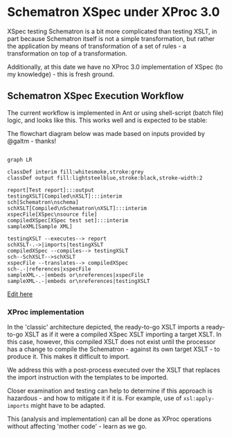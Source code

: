 # Schematron XSpec under XProc 3.0

XSpec testing Schematron is a bit more complicated than testing XSLT, in part because Schematron itself is not a simple transformation, but rather the application by means of transformation of a set of rules - a transformation on top of a transformation.

Additionally, at this date we have no XProc 3.0 implementation of XSpec (to my knowledge) - this is fresh ground.

## Schematron XSpec Execution Workflow

The current workflow is implemented in Ant or using shell-script (batch file) logic, and looks like this. This works well and is expected to be stable:

The flowchart diagram below was made based on inputs provided by @galtm - thanks!

```mermaid

graph LR

classDef interim fill:whitesmoke,stroke:grey
classDef output fill:lightsteelblue,stroke:black,stroke-width:2

report[Test report]:::output
testingXSLT[Compiled\nXSLT]:::interim
sch[Schematron\nschema]
schXSLT[Compiled\nSchematron\nXSLT]:::interim
xspecFile[XSpec\nsource file]
compiledXSpec[XSpec test set]:::interim
sampleXML[Sample XML]

testingXSLT --executes--> report
schXSLT-.->|imports|testingXSLT
compiledXSpec --compiles--> testingXSLT
sch--SchXSLT-->schXSLT
xspecFile --translates--> compiledXSpec
sch-.-|references|xspecFile
sampleXML-.-|embeds or\nreferences|xspecFile
sampleXML-.-|embeds or\nreferences|testingXSLT
```

[Edit here](https://mermaid.live/edit#pako:eNqdkz1z4jAQhv-KRzViEn8ctgqay6UiTZyCOUQh7AVrIkseSZ7AAf_9VraHgVx3bry7evfRu7Z0JpWpgTBysKJrotU711xXSjj3AvtIag9WttFeKsW-GunBteYTZs5bfLGDhdOd2vS-6_0oVvLQeOcB1E71t4adEtXnlNAvWfuGxWFDC52xfvMBzkdjvGWMjTyOHpyX-rAuVx-bn6btpIKacx3yIJtMcu2qZlNWDbQCN9B8KGCyHYLv3Q_Cf1BH10H1itLNusQosExvKwjDAQKrCTSsjpoo2Iwc-EdPou0UrN9Wm3KIIgy3YeS7oSJK4QhVjyVKl9MHuJmmc7q8yDbU3OWu65sJhEz5AHkQIonScsLR5QS-mxKbvRXaKTF5eECPgDm9WNiDBV2Bu9xa70YMEmh3ULvIWB7-6v_KH9xH-HBNZqQF2wpZ42E9hyonHn8hcMIwrGEveuU54fqK0r6rcZRftfTGErYXysGMiN6b8qQrwrzFMzmJXqTAs9_eVJ3QhJ3JkbBFMi_SRVoUaZoUeZ5lM3IiLMvmcbJI4iJLs_jpOU2uM_LHGAQ8zReLOHnO0zxGfZH_yAfa72Fx3BIGR2_jlRtu3vUvoy1B1Q)

### XProc implementation

In the 'classic' architecture depicted, the ready-to-go XSLT imports a ready-to-go XSLT as if it were a compiled XSpec XSLT importing a target XSLT. In this case, however, this compiled XSLT does not exist until the processor has a change to compile the Schematron - against its own target XSLT - to produce it. This makes it difficult to import.

We address this with a post-process executed over the XSLT that replaces the import instruction with the templates to be imported.

Closer examination and testing can help to determine if this approach is hazardous - and how to mitigate it if it is. For example, use of `xsl:apply-imports` might have to be adapted.

This (analysis and implementation) can all be done as XProc operations without affecting 'mother code' - learn as we go.
